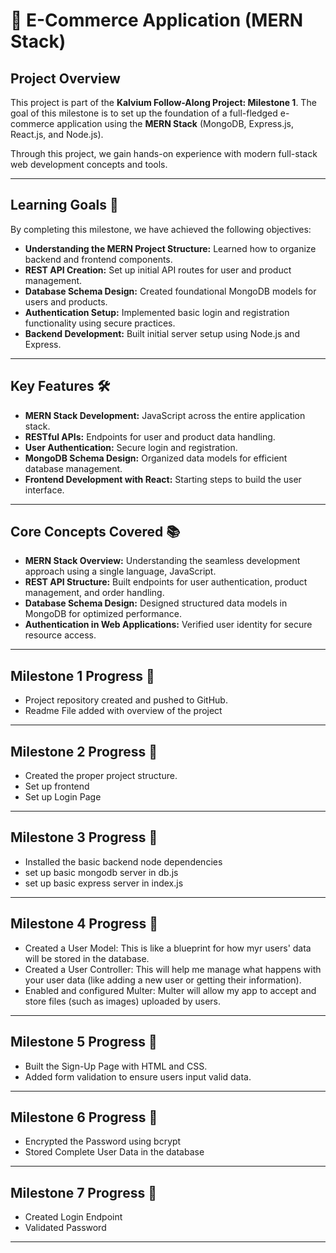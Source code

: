 # 🛒 E-Commerce Application (MERN Stack)  

## **Project Overview**  
This project is part of the **Kalvium Follow-Along Project: Milestone 1**. The goal of this milestone is to set up the foundation of a full-fledged e-commerce application using the **MERN Stack** (MongoDB, Express.js, React.js, and Node.js).  

Through this project, we gain hands-on experience with modern full-stack web development concepts and tools.  

---

## **Learning Goals 🎯**  
By completing this milestone, we have achieved the following objectives:  

- **Understanding the MERN Project Structure:** Learned how to organize backend and frontend components.  
- **REST API Creation:** Set up initial API routes for user and product management.  
- **Database Schema Design:** Created foundational MongoDB models for users and products.  
- **Authentication Setup:** Implemented basic login and registration functionality using secure practices.  
- **Backend Development:** Built initial server setup using Node.js and Express.  

---

## **Key Features 🛠️**  
- **MERN Stack Development:** JavaScript across the entire application stack.  
- **RESTful APIs:** Endpoints for user and product data handling.  
- **User Authentication:** Secure login and registration.  
- **MongoDB Schema Design:** Organized data models for efficient database management.  
- **Frontend Development with React:** Starting steps to build the user interface.  

---

## **Core Concepts Covered 📚**  
- **MERN Stack Overview:** Understanding the seamless development approach using a single language, JavaScript.  
- **REST API Structure:** Built endpoints for user authentication, product management, and order handling.  
- **Database Schema Design:** Designed structured data models in MongoDB for optimized performance.  
- **Authentication in Web Applications:** Verified user identity for secure resource access.  

---

## **Milestone 1 Progress 🚀**  
- Project repository created and pushed to GitHub.  
- Readme File added with overview of the project
  
---

## **Milestone 2 Progress 🚀**  
- Created the proper project structure.  
- Set up frontend
- Set up Login Page
  
---

## **Milestone 3 Progress 🚀**  
- Installed the basic backend node dependencies  
- set up basic mongodb server in db.js
- set up basic express server in index.js
  
---

## **Milestone 4 Progress 🚀**  
- Created a User Model: This is like a blueprint for how myr users' data will be stored in the database.
- Created a User Controller: This will help me manage what happens with your user data (like adding a new user or getting their information).
- Enabled and configured Multer: Multer will allow my app to accept and store files (such as images) uploaded by users.
---

## **Milestone 5 Progress 🚀**  
- Built the Sign-Up Page with HTML and CSS.
- Added form validation to ensure users input valid data.
---

## **Milestone 6 Progress 🚀**  
- Encrypted the Password using bcrypt
- Stored Complete User Data in the database
---

## **Milestone 7 Progress 🚀**  
- Created Login Endpoint
- Validated Password
---